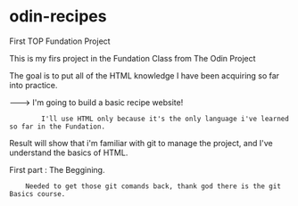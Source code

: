 # odin-recipes
First TOP Fundation Project

This is my firs project in the Fundation Class from The Odin Project

The goal is to put all of the HTML knowledge I have been acquiring
so far into practice.

---> I'm going to build a basic recipe website!

            I'll use HTML only because it's the only language i've learned so far in the Fundation. 

Result will show that i'm familiar with git to manage the project, and I've understand the basics of HTML. 

First part : The Beggining. 

        Needed to get those git comands back, thank god there is the git Basics course. 